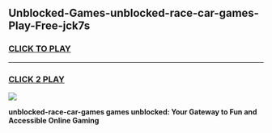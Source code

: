 
## Unblocked-Games-unblocked-race-car-games-Play-Free-jck7s
<h3>
<a href="https://premium76.site?title=unblocked-race-car-games&ref=20A">CLICK TO PLAY</a></h3>
<hr>

<h3>
<a href="https://premium76.site?title=unblocked-race-car-games&ref=20A">CLICK 2 PLAY</a>
  
</h3>

<a href="https://premium76.site?title=unblocked-race-car-games&ref=20A"><img src="https://clearcache.store/games.png"></a>


**unblocked-race-car-games games unblocked: Your Gateway to Fun and Accessible Online Gaming**
